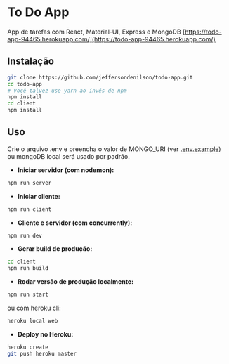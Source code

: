 # To Do App
App de tarefas com React, Material-UI, Express e MongoDB 
[https://todo-app-94465.herokuapp.com/](https://todo-app-94465.herokuapp.com/)

## Instalação
```bash
git clone https://github.com/jeffersondenilson/todo-app.git
cd todo-app
# Você talvez use yarn ao invés de npm
npm install
cd client
npm install
```

## Uso
Crie o arquivo .env e preencha o valor de MONGO_URI (ver [.env.example](.env.example)) ou mongoDB local será usado por padrão.

* **Iniciar servidor (com nodemon):**
```bash
npm run server
```
* **Iniciar cliente:**
```bash
npm run client
```

* **Cliente e servidor (com concurrently):**
```bash
npm run dev
```

* **Gerar build de produção:**
```bash
cd client
npm run build
```

* **Rodar versão de produção localmente:**
```bash
npm run start
```
ou com heroku cli:
```bash
heroku local web
```

* **Deploy no Heroku:**
```bash
heroku create
git push heroku master
```